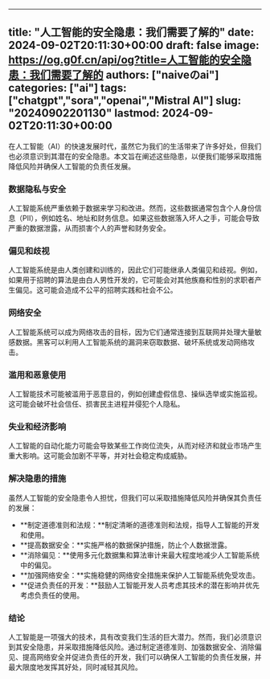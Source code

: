 
---
title: "人工智能的安全隐患：我们需要了解的"
date: 2024-09-02T20:11:30+00:00
draft: false
image: https://og.g0f.cn/api/og?title=人工智能的安全隐患：我们需要了解的
authors: ["naiveのai"]
categories: ["ai"]
tags: ["chatgpt","sora","openai","Mistral AI"]
slug: "20240902201130"
lastmod: 2024-09-02T20:11:30+00:00
---
在人工智能（AI）的快速发展时代，虽然它为我们的生活带来了许多好处，但我们也必须意识到其潜在的安全隐患。本文旨在阐述这些隐患，以便我们能够采取措施降低风险并确保人工智能的负责任发展。

### 数据隐私与安全

人工智能系统严重依赖于数据来学习和改进。然而，这些数据通常包含个人身份信息（PII），例如姓名、地址和财务信息。如果这些数据落入坏人之手，可能会导致严重的数据泄露，从而损害个人的声誉和财务安全。

### 偏见和歧视

人工智能系统是由人类创建和训练的，因此它们可能继承人类偏见和歧视。例如，如果用于招聘的算法是由白人男性开发的，它可能会对其他族裔和性别的求职者产生偏见。这可能会造成不公平的招聘实践和社会不公。

### 网络安全

人工智能系统可以成为网络攻击的目标，因为它们通常连接到互联网并处理大量敏感数据。黑客可以利用人工智能系统的漏洞来窃取数据、破坏系统或发动网络攻击。

### 滥用和恶意使用

人工智能技术可能被滥用于恶意目的，例如创建虚假信息、操纵选举或实施监视。这可能会破坏社会信任、损害民主进程并侵犯个人隐私。

### 失业和经济影响

人工智能的自动化能力可能会导致某些工作岗位流失，从而对经济和就业市场产生重大影响。这可能会加剧不平等，并对社会稳定构成威胁。

### 解决隐患的措施

虽然人工智能的安全隐患令人担忧，但我们可以采取措施降低风险并确保其负责任的发展：

- **制定道德准则和法规：**制定清晰的道德准则和法规，指导人工智能的开发和使用。
- **提高数据安全：**实施严格的数据保护措施，防止个人数据泄露。
- **消除偏见：**使用多元化数据集和算法审计来最大程度地减少人工智能系统中的偏见。
- **加强网络安全：**实施稳健的网络安全措施来保护人工智能系统免受攻击。
- **促进负责任的开发：**鼓励人工智能开发人员考虑其技术的潜在影响并优先考虑负责任的使用。

### 结论

人工智能是一项强大的技术，具有改变我们生活的巨大潜力。然而，我们必须意识到其安全隐患，并采取措施降低风险。通过制定道德准则、加强数据安全、消除偏见、提高网络安全并促进负责任的开发，我们可以确保人工智能的负责任发展，并最大限度地发挥其好处，同时减轻其风险。